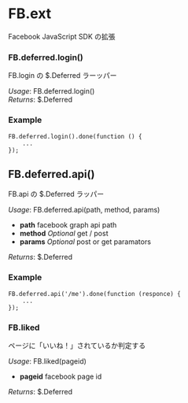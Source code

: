 # FB.ext

Facebook JavaScript SDK の拡張

### FB.deferred.login()

FB.login の $.Deferred ラーッパー

*Usage*: FB.deferred.login()  
*Returns*: $.Deferred

### Example

    FB.deferred.login().done(function () {
        ...
    });

## FB.deferred.api()

FB.api の $.Deferred ラッパー

*Usage*: FB.deferred.api(path, method, params)  

* **path** facebook graph api path
* **method** *Optional* get / post
* **params** *Optional* post or get paramators

*Returns*: $.Deferred

### Example

    FB.deferred.api('/me').done(function (responce) {
        ...
    });

### FB.liked

ページに「いいね！」されているか判定する

*Usage*: FB.liked(pageid)  

* **pageid** facebook page id

*Returns*: $.Deferred
